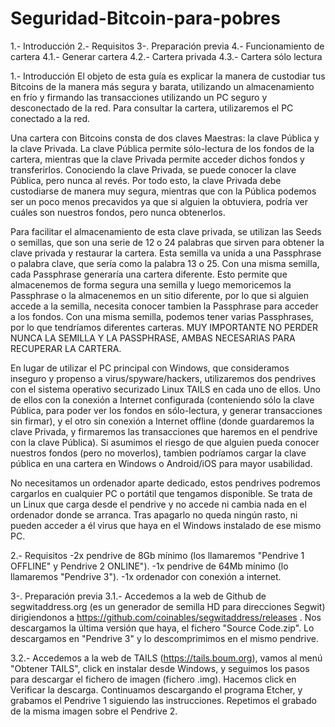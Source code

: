 # Seguridad-Bitcoin-para-pobres

1.- Introducción
2.- Requisitos
3-. Preparación previa
4.- Funcionamiento de cartera
  4.1.- Generar cartera
  4.2.- Cartera privada
  4.3.- Cartera sólo lectura

1.- Introducción
  El objeto de esta guía es explicar la manera de custodiar tus Bitcoins de la manera más segura y barata, utilizando un almacenamiento en frío y firmando las transacciones utilizando un PC seguro y desconectado de la red. Para consultar la cartera, utilizaremos el PC conectado a la red.
  
  Una cartera con Bitcoins consta de dos claves Maestras: la clave Pública y la clave Privada. La clave Pública permite sólo-lectura de los fondos de la cartera, mientras que la clave Privada permite acceder dichos fondos y transferirlos. Conociendo la clave Privada, se puede conocer la clave Pública, pero nunca al revés. Por todo esto, la clave Privada debe custodiarse de manera muy segura, mientras que con la Pública podemos ser un poco menos precavidos ya que si alguien la obtuviera, podría ver cuáles son nuestros fondos, pero nunca obtenerlos.
  
Para facilitar el almacenamiento de esta clave privada, se utilizan las Seeds o semillas, que son una serie de 12 o 24 palabras que sirven para obtener la clave privada y restaurar la cartera. Esta semilla va unida a una Passphrase o palabra clave, que sería como la palabra 13 o 25. Con una misma semilla, cada Passphrase generaría una cartera diferente. Esto permite que almacenemos de forma segura una semilla y luego memoricemos la Passphrase o la almacenemos en un sitio diferente, por lo que si alguien accede a la semilla, necesita conocer tambien la Passphrase para acceder a los fondos. Con una misma semilla, podemos tener varias Passphrases, por lo que tendríamos diferentes carteras.
MUY IMPORTANTE NO PERDER NUNCA LA SEMILLA Y LA PASSPHRASE, AMBAS NECESARIAS PARA RECUPERAR LA CARTERA.
  
  En lugar de utilizar el PC principal con Windows, que consideramos inseguro y propenso a virus/spyware/hackers, utilizaremos dos pendrives con el sistema operativo securizado Linux TAILS en cada uno de ellos. Uno de ellos con la conexión a Internet configurada (conteniendo sólo la clave Pública, para poder ver los fondos en sólo-lectura, y generar transacciones sin firmar), y el otro sin conexión a Internet offline (donde guardaremos la clave Privada, y firmaremos las transacciones que haremos en el pendrive con la clave Pública). 
Si asumimos el riesgo de que alguien pueda conocer nuestros fondos (pero no moverlos), tambien podríamos cargar la clave pública en una cartera en Windows o Android/iOS para mayor usabilidad.
  
No necesitamos un ordenador aparte dedicado, estos pendrives podremos cargarlos en cualquier PC o portátil que tengamos disponible. Se trata de un Linux que carga desde el pendrive y no accede ni cambia nada en el ordenador donde se arranca. Tras apagarlo no queda ningún rasto, ni pueden acceder a él virus que haya en el Windows instalado de ese mismo PC.
  
2.- Requisitos
  -2x pendrive de 8Gb mínimo (los llamaremos "Pendrive 1 OFFLINE" y Pendrive 2 ONLINE").
  -1x pendrive de 64Mb mínimo (lo llamaremos "Pendrive 3").
  -1x ordenador con conexión a internet.

3-. Preparación previa
  3.1.- Accedemos a la web de Github de segwitaddress.org (es un generador de semilla HD para direcciones Segwit) dirigiendonos a https://github.com/coinables/segwitaddress/releases . Nos descargamos la última versión que haya, el fichero "Source Code.zip". Lo descargamos en "Pendrive 3" y lo descomprimimos en el mismo pendrive.
  
  3.2.- Accedemos a la web de TAILS (https://tails.boum.org), vamos al menú "Obtener TAILS", click en instalar desde Windows, y seguimos los pasos para descargar el fichero de imagen (fichero .img). Hacemos click en Verificar la descarga. Continuamos descargando el programa Etcher, y grabamos el Pendrive 1 siguiendo las instrucciones. Repetimos el grabado de la misma imagen sobre el Pendrive 2.
  

  







